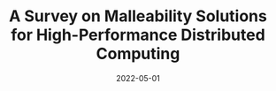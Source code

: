 ---
title: "A Survey on Malleability Solutions for High-Performance Distributed Computing"
collection: publications
permalink: /publication/2022-05-01-A-Survey-on-Malleability-Solutions-for-High-Performance-Distributed-Computing
type: "journal"
date: 2022-05-01
venue: '<em>Applied Science</em>(12), pp. 1-32'
citation: ' J. Aliaga,  M. Castillo,  <strong>S. Iserte</strong>,  I. Martín-Álvarez, and  R. Mayo, &quot;A Survey on Malleability Solutions for High-Performance Distributed Computing.&quot; <em>Applied Science</em>(12), pp. 1-32, May 2022. ISSN: 2076-3417.'
---